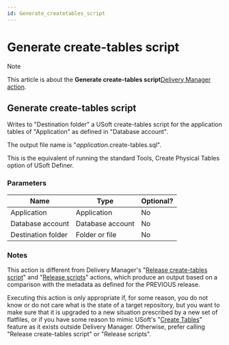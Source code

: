 ```yaml
---
id: Generate_createtables_script
---
```


# Generate create-tables script



> [!NOTE]
> This article is about the **Generate create-tables script**[Delivery Manager action](/docs/Continuous%20delivery/Delivery%20Manager%20actions%20by%20name).

## **Generate create-tables script**

Writes to "Destination folder" a USoft create-tables script for the application tables of "Application" as defined in "Database account". 

The output file name is "*application*.create-tables.sql".

This is the equivalent of running the standard Tools, Create Physical Tables option of USoft Definer.

### Parameters

|**Name**|**Type**|**Optional?**|
|--------|--------|--------|
|Application|Application|No      |
|Database account|Database account|No      |
|Destination folder|Folder or file|No      |



### Notes

This action is different from Delivery Manager's "[Release create-tables script](/docs/Continuous%20delivery/Delivery%20Manager%20actions%20by%20name/Release%20createtables%20script.md)" and "[Release scripts](/docs/Continuous%20delivery/Delivery%20Manager%20actions%20by%20name/Release%20scripts.md)" actions, which produce an output based on a comparison with the metadata as defined for the PREVIOUS release.

Executing this action is only appropriate if, for some reason, you do not know or do not care what is the state of a target repository, but you want to make sure that it is upgraded to a new situation prescribed by a new set of flatfiles, or if you have some reason to mimic USoft's "[Create Tables](/docs/Continuous%20delivery/Delivery%20Manager%20actions%20by%20name/Create%20tables.md)" feature as it exists outside Delivery Manager. Otherwise, prefer calling "Release create-tables script" or "Release scripts".